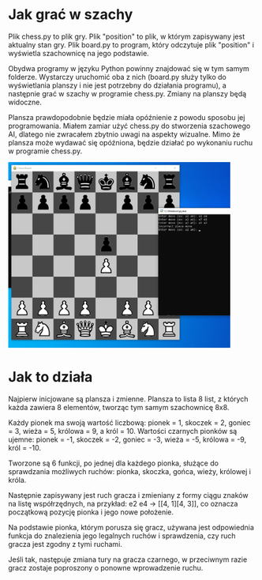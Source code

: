 # Jak grać w szachy

Plik chess.py to plik gry.
Plik "position" to plik, w którym zapisywany jest aktualny stan gry.
Plik board.py to program, który odczytuje plik "position" i wyświetla szachownicę na jego podstawie.

Obydwa programy w języku Python powinny znajdować się w tym samym folderze. Wystarczy uruchomić oba z nich (board.py służy tylko do wyświetlania planszy i nie jest potrzebny do działania programu), a następnie grać w szachy w programie chess.py. Zmiany na planszy będą widoczne.

Plansza prawdopodobnie będzie miała opóźnienie z powodu sposobu jej programowania. Miałem zamiar użyć chess.py do stworzenia szachowego AI, dlatego nie zwracałem zbytnio uwagi na aspekty wizualne. Mimo że plansza może wydawać się opóźniona, będzie działać po wykonaniu ruchu w programie chess.py.

<img width="450" src="Untitled.png" alt="obrazek szachowy">

# Jak to działa

Najpierw inicjowane są plansza i zmienne. Plansza to lista 8 list, z których każda zawiera 8 elementów, tworząc tym samym szachownicę 8x8.

Każdy pionek ma swoją wartość liczbową: pionek = 1, skoczek = 2, goniec = 3, wieża = 5, królowa = 9, a król = 10. Wartości czarnych pionków są ujemne: pionek = -1, skoczek = -2, goniec = -3, wieża = -5, królowa = -9, król = -10.

Tworzone są 6 funkcji, po jednej dla każdego pionka, służące do sprawdzania możliwych ruchów: pionka, skoczka, gońca, wieży, królowej i króla.

Następnie zapisywany jest ruch gracza i zmieniany z formy ciągu znaków na listę współrzędnych, na przykład: e2 e4 -> [[4, 1][4, 3]], co oznacza początkową pozycję pionka i jego nowe położenie.

Na podstawie pionka, którym porusza się gracz, używana jest odpowiednia funkcja do znalezienia jego legalnych ruchów i sprawdzenia, czy ruch gracza jest zgodny z tymi ruchami.

Jeśli tak, następuje zmiana tury na gracza czarnego, w przeciwnym razie gracz zostaje poproszony o ponowne wprowadzenie ruchu.
